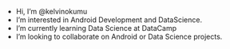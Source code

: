 - Hi, I’m @kelvinokumu
- I’m interested in Android Development and DataScience.
- I’m currently learning Data Science at DataCamp
- I’m looking to collaborate on Android or Data Science projects.

<!---
OkwaroOuko/OkwaroOuko is a ✨ special ✨ repository because its `README.md` (this file) appears on your GitHub profile.
You can click the Preview link to take a look at your changes.
--->
